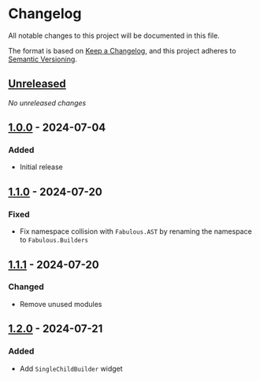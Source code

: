 # Changelog

All notable changes to this project will be documented in this file.

The format is based on [Keep a Changelog](https://keepachangelog.com/en/1.0.0/),
and this project adheres to [Semantic Versioning](https://semver.org/spec/v2.0.0.html).

## [Unreleased]
_No unreleased changes_

## [1.0.0] - 2024-07-04

### Added
- Initial release

## [1.1.0] - 2024-07-20

### Fixed
- Fix namespace collision with `Fabulous.AST` by renaming the namespace to `Fabulous.Builders`

## [1.1.1] - 2024-07-20

### Changed
- Remove unused modules

## [1.2.0] - 2024-07-21

### Added
- Add `SingleChildBuilder` widget

[unreleased]: https://github.com/edgarfgp/Fabulous.Builders/compare/1.2.0...HEAD
[1.2.0]: https://github.com/edgarfgp/Fabulous.Builders/releases/tag/1.2.0
[1.1.1]: https://github.com/edgarfgp/Fabulous.Builders/releases/tag/1.1.1
[1.1.0]: https://github.com/edgarfgp/Fabulous.Builders/releases/tag/1.1.0
[1.0.0]: https://github.com/edgarfgp/Fabulous.Builders/releases/tag/1.0.0
